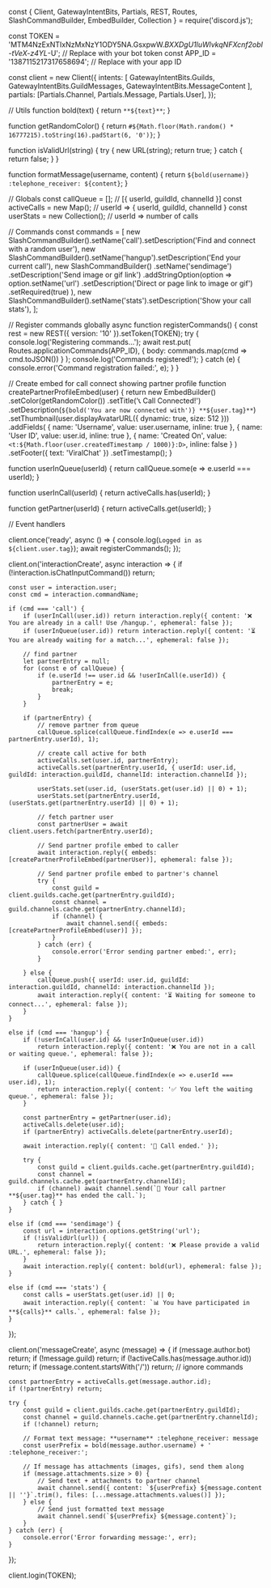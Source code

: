const {
    Client,
    GatewayIntentBits,
    Partials,
    REST,
    Routes,
    SlashCommandBuilder,
    EmbedBuilder,
    Collection
} = require('discord.js');


const TOKEN = 'MTM4NzExNTIxNzMxNzY1ODY5NA.GsxpwW._BXXDgU1luWlvkqNFXcnf2obI-tVeX-z4YL_-U'; // Replace with your bot token
const APP_ID = '1387115217317658694'; // Replace with your app ID

const client = new Client({
    intents: [
        GatewayIntentBits.Guilds,
        GatewayIntentBits.GuildMessages,
        GatewayIntentBits.MessageContent
    ],
    partials: [Partials.Channel, Partials.Message, Partials.User],
});

// Utils
function bold(text) {
    return `**${text}**`;
}

function getRandomColor() {
    return `#${Math.floor(Math.random() * 16777215).toString(16).padStart(6, '0')}`;
}

function isValidUrl(string) {
    try {
        new URL(string);
        return true;
    } catch {
        return false;
    }
}

function formatMessage(username, content) {
    return `${bold(username)} :telephone_receiver: ${content}`;
}

// Globals
const callQueue = []; // [{ userId, guildId, channelId }]
const activeCalls = new Map(); // userId => { userId, guildId, channelId }
const userStats = new Collection(); // userId => number of calls

// Commands
const commands = [
    new SlashCommandBuilder().setName('call').setDescription('Find and connect with a random user'),
    new SlashCommandBuilder().setName('hangup').setDescription('End your current call'),
    new SlashCommandBuilder()
        .setName('sendimage')
        .setDescription('Send image or gif link')
        .addStringOption(option =>
            option.setName('url')
                .setDescription('Direct or page link to image or gif')
                .setRequired(true)
        ),
    new SlashCommandBuilder().setName('stats').setDescription('Show your call stats'),
];

// Register commands globally
async function registerCommands() {
    const rest = new REST({ version: '10' }).setToken(TOKEN);
    try {
        console.log('Registering commands...');
        await rest.put(
            Routes.applicationCommands(APP_ID),
            { body: commands.map(cmd => cmd.toJSON()) }
        );
        console.log('Commands registered!');
    } catch (e) {
        console.error('Command registration failed:', e);
    }
}

// Create embed for call connect showing partner profile
function createPartnerProfileEmbed(user) {
    return new EmbedBuilder()
        .setColor(getRandomColor())
        .setTitle('📞 Call Connected!')
        .setDescription(`${bold('You are now connected with')} **${user.tag}**`)
        .setThumbnail(user.displayAvatarURL({ dynamic: true, size: 512 }))
        .addFields(
            { name: 'Username', value: user.username, inline: true },
            { name: 'User ID', value: user.id, inline: true },
            { name: 'Created On', value: `<t:${Math.floor(user.createdTimestamp / 1000)}:D>`, inline: false }
        )
        .setFooter({ text: 'ViralChat' })
        .setTimestamp();
}

function userInQueue(userId) {
    return callQueue.some(e => e.userId === userId);
}

function userInCall(userId) {
    return activeCalls.has(userId);
}

function getPartner(userId) {
    return activeCalls.get(userId);
}

// Event handlers

client.once('ready', async () => {
    console.log(`Logged in as ${client.user.tag}`);
    await registerCommands();
});

client.on('interactionCreate', async interaction => {
    if (!interaction.isChatInputCommand()) return;

    const user = interaction.user;
    const cmd = interaction.commandName;

    if (cmd === 'call') {
        if (userInCall(user.id)) return interaction.reply({ content: '❌ You are already in a call! Use /hangup.', ephemeral: false });
        if (userInQueue(user.id)) return interaction.reply({ content: '⏳ You are already waiting for a match...', ephemeral: false });

        // find partner
        let partnerEntry = null;
        for (const e of callQueue) {
            if (e.userId !== user.id && !userInCall(e.userId)) {
                partnerEntry = e;
                break;
            }
        }

        if (partnerEntry) {
            // remove partner from queue
            callQueue.splice(callQueue.findIndex(e => e.userId === partnerEntry.userId), 1);

            // create call active for both
            activeCalls.set(user.id, partnerEntry);
            activeCalls.set(partnerEntry.userId, { userId: user.id, guildId: interaction.guildId, channelId: interaction.channelId });

            userStats.set(user.id, (userStats.get(user.id) || 0) + 1);
            userStats.set(partnerEntry.userId, (userStats.get(partnerEntry.userId) || 0) + 1);

            // fetch partner user
            const partnerUser = await client.users.fetch(partnerEntry.userId);

            // Send partner profile embed to caller
            await interaction.reply({ embeds: [createPartnerProfileEmbed(partnerUser)], ephemeral: false });

            // Send partner profile embed to partner's channel
            try {
                const guild = client.guilds.cache.get(partnerEntry.guildId);
                const channel = guild.channels.cache.get(partnerEntry.channelId);
                if (channel) {
                    await channel.send({ embeds: [createPartnerProfileEmbed(user)] });
                }
            } catch (err) {
                console.error('Error sending partner embed:', err);
            }

        } else {
            callQueue.push({ userId: user.id, guildId: interaction.guildId, channelId: interaction.channelId });
            await interaction.reply({ content: '⏳ Waiting for someone to connect...', ephemeral: false });
        }
    }

    else if (cmd === 'hangup') {
        if (!userInCall(user.id) && !userInQueue(user.id))
            return interaction.reply({ content: '❌ You are not in a call or waiting queue.', ephemeral: false });

        if (userInQueue(user.id)) {
            callQueue.splice(callQueue.findIndex(e => e.userId === user.id), 1);
            return interaction.reply({ content: '✅ You left the waiting queue.', ephemeral: false });
        }

        const partnerEntry = getPartner(user.id);
        activeCalls.delete(user.id);
        if (partnerEntry) activeCalls.delete(partnerEntry.userId);

        await interaction.reply({ content: '📴 Call ended.' });

        try {
            const guild = client.guilds.cache.get(partnerEntry.guildId);
            const channel = guild.channels.cache.get(partnerEntry.channelId);
            if (channel) await channel.send(`📴 Your call partner **${user.tag}** has ended the call.`);
        } catch { }
    }

    else if (cmd === 'sendimage') {
        const url = interaction.options.getString('url');
        if (!isValidUrl(url)) {
            return interaction.reply({ content: '❌ Please provide a valid URL.', ephemeral: false });
        }
        await interaction.reply({ content: bold(url), ephemeral: false });
    }

    else if (cmd === 'stats') {
        const calls = userStats.get(user.id) || 0;
        await interaction.reply({ content: `📊 You have participated in **${calls}** calls.`, ephemeral: false });
    }
});

client.on('messageCreate', async (message) => {
    if (message.author.bot) return;
    if (!message.guild) return;
    if (!activeCalls.has(message.author.id)) return;
    if (message.content.startsWith('/')) return; // ignore commands

    const partnerEntry = activeCalls.get(message.author.id);
    if (!partnerEntry) return;

    try {
        const guild = client.guilds.cache.get(partnerEntry.guildId);
        const channel = guild.channels.cache.get(partnerEntry.channelId);
        if (!channel) return;

        // Format text message: **username** :telephone_receiver: message
        const userPrefix = bold(message.author.username) + ' :telephone_receiver:';

        // If message has attachments (images, gifs), send them along
        if (message.attachments.size > 0) {
            // Send text + attachments to partner channel
            await channel.send({ content: `${userPrefix} ${message.content || ''}`.trim(), files: [...message.attachments.values()] });
        } else {
            // Send just formatted text message
            await channel.send(`${userPrefix} ${message.content}`);
        }
    } catch (err) {
        console.error('Error forwarding message:', err);
    }
});

client.login(TOKEN);
